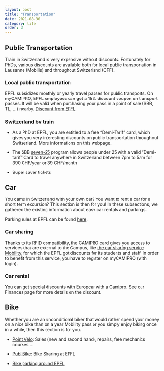 ```yaml
---
layout: post
title: "Transportation"
date: 2021-08-30
category: life
order: 3
---
```


## Public Transportation
Train in Switzerland is very expensive without discounts. Fortunately for PhDs, various discounts are available both for local public transportation in Lausanne (Mobilis) and throughout Switzerland (CFF).

### Local public transportation
EPFL subsidizes monthly or yearly travel passes for public transports. On myCAMIPRO, EPFL employees can get a 15% discount coupon on transport passes. It will be valid when purchasing your pass in a point of sale (SBB, TL, ...) nearby. [Discount from EPFL](https://www.epfl.ch/campus/mobility/public-transport/mobilis-subsidy/)

### Switzerland by train
* As a PhD at EPFL, you are entitled to a free “Demi-Tarif” card, which gives you very interesting discounts on public transportation throughout Switzerland. More informations on this webpage.

* The SBB [seven-25](https://www.sbb.ch/de/abos-billette/abonnemente/seven25-abo.html) program allows people under 25 with a valid “Demi-tarif” Card to travel anywhere in Switzerland between 7pm to 5am for 390 CHF/year or 39 CHF/month

* Super saver tickets

## Car
You came in Switzerland with your own car? You want to rent a car for a short term excursion? This section is then for you! In these subsections, we gathered the existing information about easy car rentals and parkings.

Parking rules at EPFL can be found [here](https://parking.epfl.ch/homepage).

### Car sharing
Thanks to its RFID compatibility, the CAMIPRO card gives you access to services that are external to the Campus, like [the car sharing service Mobility](http://www.mobility.ch/), for which the EPFL got discounts for its students and staff. In order to benefit from this service, you have to register on myCAMIPRO (with login).

### Car rental
You can get special discounts with Europcar with a Camipro. See our Finances page for more details on the discount.

## Bike
Whether you are an unconditional biker that would rather spend your money on a nice bike than on a year Mobility pass or you simply enjoy biking once in a while, then this section is for you.

* [Point Vélo](https://developpement-durable.epfl.ch/bike-center): Sales (new and second hand), repairs, free mechanics courses ... 

* [PubliBike](https://developpement-durable.epfl.ch/publibike-en): Bike Sharing at EPFL

* [Bike parking around EPFL](https://developpement-durable.epfl.ch/bike-parking)

